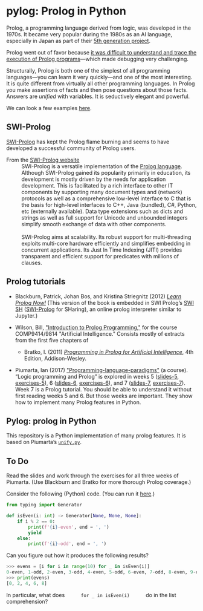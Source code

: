 # pylog: Prolog in Python

Prolog, a programming language derived from logic, was developed in the 1970s. It became very popular during the 1980s as an AI language, especially in Japan as part of their [5th generation project](https://www.nytimes.com/1992/06/05/business/fifth-generation-became-japan-s-lost-generation.html). 

Prolog went out of favor because [it was difficult to understand and trace the execution of Prolog programs](https://synthese.wordpress.com/2010/08/21/prologs-death/)—which made debugging very challenging.

Structurally, Prolog is both one of the simplest of all programming languages—you can learn it very quickly—and one of the most interesting. It is quite different from virtually all other programming languages. In Prolog you make assertions of facts and then pose questions about those facts. Answers are *unified* with variables.  It is seductively elegant and powerful. 

We can look a few examples [here](https://swish.swi-prolog.org/p/kb_rja.pl).

## SWI-Prolog

[SWI-Prolog](http://www.swi-prolog.org/) has kept the Prolog flame burning and seems to have developed a successful community of Prolog users.

<dl>
<dt>From the <a href="http://www.swi-prolog.org/features.html">SWI-Prolog website</a></dt>
<dd> SWI-Prolog is a versatile implementation of the <a href="https://en.wikipedia.org/wiki/Prolog">Prolog language</a>. Although SWI-Prolog gained its popularity primarily in education, its development is mostly driven by the needs for application development. This is facilitated by a rich interface to other IT components by supporting many document types and (network) protocols as well as a comprehensive low-level interface to C that is the basis for high-level interfaces to C++, Java (bundled), C#, Python, etc (externally available). Data type extensions such as dicts and strings as well as full support for Unicode and unbounded integers simplify smooth exchange of data with other components.<br><br>
SWI-Prolog aims at scalability. Its robust support for multi-threading exploits multi-core hardware efficiently and simplifies embedding in concurrent applications. Its Just In Time Indexing (JITI) provides transparent and efficient support for predicates with millions of clauses.</dd>
</dl>

## Prolog tutorials

* Blackburn, Patrick, Johan Bos, and Kristina Striegnitz (2012) [*Learn Prolog Now!*](http://lpn.swi-prolog.org/lpnpage.php?pageid=online) (This version of the book is embedded in SWI Prolog’s [SWI SH](http://swish.swi-prolog.org/) ([SWI-Prolog](http://www.swi-prolog.org/) for SHaring), an online prolog interpreter similar to Jupyter.)

* Wilson, Bill, ["Introduction to Prolog Programming,"](http://www.cse.unsw.edu.au/~billw/cs9414/notes/prolog/intro.html) for the course COMP9414/9814 "Artificial Intelligence." Consists mostly of extracts from the first five chapters of 

  * Bratko, I. (2011) [*Programming in Prolog for Artificial Intelligence*](https://www.amazon.com/gp/product/0321417461/ref=dbs_a_def_rwt_hsch_vapi_taft_p1_i0), 4th Edition, Addison-Wesley.
 
* Piumarta, Ian (2017) ["Programming-language-paradigms"](http://www.ritsumei.ac.jp/~piumarta/pl/) (a course).  “Logic programming and Prolog” is explored in weeks 5 ([slides-5](http://www.ritsumei.ac.jp/~piumarta/pl/slides/PL-05.pdf), [exercises-5](http://www.ritsumei.ac.jp/~piumarta/pl/ex/PL-05-ex.pdf)), 6 ([slides-6](http://www.ritsumei.ac.jp/~piumarta/pl/slides/PL-06.pdf), [exercises-6](http://www.ritsumei.ac.jp/~piumarta/pl/ex/PL-06-ex.pdf)), and 7 ([slides-7](http://www.ritsumei.ac.jp/~piumarta/pl/slides/PL-07.pdf), [exercises-7](http://www.ritsumei.ac.jp/~piumarta/pl/ex/PL-07-ex.pdf)). Week 7 is a Prolog tutorial. You should be able to understand it without first reading weeks 5 and 6. But those weeks are important. They show how to  implement many Prolog features in Python.

## Pylog: prolog in Python
This repository is a Python implementation of many prolog features. It is based on Piumarta’s [`unify.py`](http://www.ritsumei.ac.jp/~piumarta/pl/src/unify.py).

## To Do
Read the slides and work through the exercises for all three weeks of Piumarta. (Use Blackburn and Bratko for more thorough Prolog coverage.) 

Consider the following (Python) code. (You can run it [here](https://colab.research.google.com/drive/1BkWBGY0GpOYqHLpyylzbPU9OLdyqxSmk).)

```python
from typing import Generator

def isEven(i: int) -> Generator[None, None, None]:
    if i % 2 == 0:
        print(f'{i}-even', end = ', ')
        yield 
    else:
        print(f'{i}-odd', end = ', ')
```
Can you figure out how it produces the following results? 
```python
>>> evens = [i for i in range(10) for _ in isEven(i)] 
0-even, 1-odd, 2-even, 3-odd, 4-even, 5-odd, 6-even, 7-odd, 8-even, 9-odd,
>>> print(evens)
[0, 2, 4, 6, 8] 
```
In particular, what does`       for _ in isEven(i)       `do in the list comprehension?
